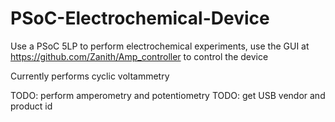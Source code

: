 # PSoC-Electrochemical-Device

Use a PSoC 5LP to perform electrochemical experiments, use the GUI at
https://github.com/Zanith/Amp_controller to control the device

Currently performs cyclic voltammetry

TODO:  perform amperometry and potentiometry
TODO:  get USB vendor and product id
